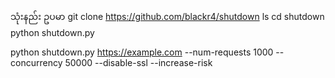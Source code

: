 သုံးနည်း ဥပမာ 
git clone https://github.com/blackr4/shutdown
ls
cd shutdown
python shutdown.py

python shutdown.py https://example.com --num-requests 1000 --concurrency 50000 --disable-ssl --increase-risk

